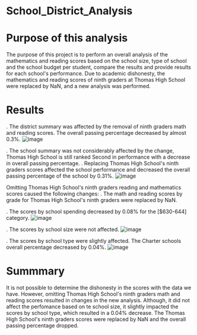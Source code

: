 # School_District_Analysis

# Purpose of this analysis
The purpose of this project is to perform an overall analysis of the mathematics and reading scores based on the school size, type of school and the school budget per student, compare the results and provide results for each school's performance.
Due to academic dishonesty, the mathematics and reading scores of ninth graders at Thomas High School were replaced by NaN, and a new analysis was performed.

# Results
  . The district summary was affected by the removal of ninth graders math and reading scores. The overall passing percentage decreased by almost 0.3%.
  ![image](https://user-images.githubusercontent.com/92558898/142803885-e3c0e1f4-28a2-4876-b435-4ec15d053ff3.png)

  . The school summary was not considerably affected by the change, Thomas High School is still ranked Second in performance with a decrease in overall passing percentage.
  . Replacing Thomas High School's ninth graders scores affected the school performance and decreased the overall passing percentage of the school by 0.31%.
  ![image](https://user-images.githubusercontent.com/92558898/142804014-eae81b13-bc38-403b-865c-567a9170f1f4.png)

 
 Omitting Thomas High School's ninth graders reading and mathematics scores caused the following changes:
  . The math and reading scores by grade for Thomas High School's ninth graders were replaced by NaN.
  
  . The scores by school spending decreased by 0.08% for the [$630-644] category.
  ![image](https://user-images.githubusercontent.com/92558898/142803673-7278c66d-ea41-4769-a380-28a3123829e7.png)

  . The scores by school size were not affected.
![image](https://user-images.githubusercontent.com/92558898/142803715-b9a771d2-000e-4f71-9e70-db79ba73e025.png)


  . The scores by school type were slightly affected. The Charter schools overall percentage decreased by 0.04%.
  ![image](https://user-images.githubusercontent.com/92558898/142803744-e4a5630e-bad1-4111-af7c-38cf74dbee48.png)

  
# Summmary
  It is not possible to determine the dishonesty in the scores with the data we have. However, omitting Thomas High School's ninth graders math and reading scores resulted in changes in the new analysis. Although, it did not affect the perfomance based on te school size, it slightly impacted the scores by school type, which resulted in a 0.04% decrease. The Thomas High School's ninth graders scores were replaced by NaN and the overall passing percentage dropped. 
